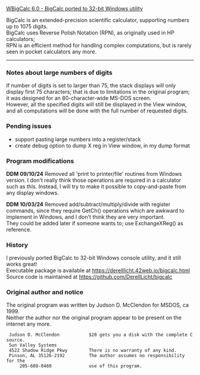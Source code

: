 <ins>WBigCalc 6.0 - BigCalc ported to 32-bit Windows utility</ins>

BigCalc is an extended-precision scientific calculator, supporting numbers up to 1075 digits.  
BigCalc uses Reverse Polish Notation (RPN), as originally used in HP calculators;  
RPN is an efficient method for handling complex computations,
but is rarely seen in pocket calculators any more.

<hr>

### Notes about large numbers of digits
If number of digits is set to larger than 75, the stack displays will only display
first 75 characters; that is due to limitations in the original program;
it was designed for an 80-character-wide MS-DOS screen.  
However, all the specified digits will still be displayed in the View window, 
and all computations will be done with the full number of requested digits.

### Pending issues

- support pasting large numbers into a register/stack
- create debug option to dump X reg in View window, in my dump format

### Program modifications
**DDM 09/10/24**
Removed all 'print to printer/file' routines from Windows version.
I don't really think those operations are required in a calculator such as this.
Instead, I will try to make it possible to copy-and-paste from any display windows.

**DDM 10/03/24**
Removed add/subtract/multiply/divide with register commands, since they 
require GetCh() operations which are awkward to implement in Windows,
and I don't think they are very important.  
They could be added later if someone wants to; use ExchangeXReg() as reference.

### History
I previously ported BigCalc to 32-bit Windows console utility, and it still works great!  
Executable package is available at https://derelllicht.42web.io/bigcalc.html  
Source code is maintained at https://github.com/DerellLicht/bigcalc

### Original author and notice
The original program was written by Judson D. McClendon for MSDOS, ca 1999.  
Neither the author nor the original program appear to be present on the internet any more.

```
 Judson D. McClendon           $20 gets you a disk with the complete C source.  
 Sun Valley Systems  
 4522 Shadow Ridge Pkwy        There is no warranty of any kind.  
 Pinson, AL 35126-2192         The author assumes no responsibility for the  
     205-680-0460              use of this program.  
```



